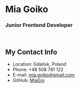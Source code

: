 # __Mia Goiko__
### __Junior Frontend Developer__ 
</br>

## __My Contact Info__
* Location: Gdańsk, Poland
* Phone: +48 508 781 122
* E-mail: mia.goiko@gmail.com
* GitHub: [MiaGoi](https://github.com/MiaGoi)
